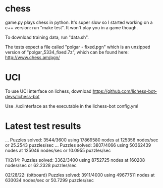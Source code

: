chess
=====
game.py plays chess in python.  It's super slow so I started working on a c++ version: run "make test".  It won't play you in a game though.

To download training data, run "data.sh".

The tests expect a file called "polgar - fixed.pgn" which is an unzipped version of "polgar_5334_fixed.7z", which can be found here: http://www.chess.am/pgn/


UCI
====

To use UCI interface on lichess, download https://github.com/lichess-bot-devs/lichess-bot

Use ./uciinterface as the executable in the lichess-bot config.yml

Latest test results
====
 ...
 Puzzles solved: 3544/3600 using 17869580 nodes at 125356 nodes/sec or 25.2543 puzzles/sec
 ...
 Puzzles solved: 3807/4066 using 50362439 nodes at 125046 nodes/sec or 10.0955 puzzles/sec

11/2/14:
Puzzles solved: 3362/3400 using 8752725 nodes at 160208 nodes/sec or 62.2328 puzzles/sec

02/28/22: (bitboard)
Puzzles solved: 3911/4000 using 49677511 nodes at 630034 nodes/sec or 50.7299 puzzles/sec
